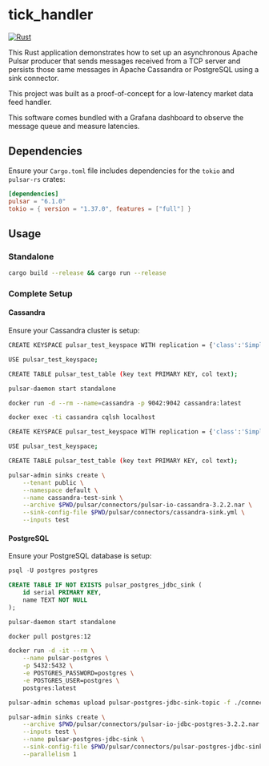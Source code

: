 # tick_handler

[![Rust](https://github.com/alexandrebrilhante/tick_handler/actions/workflows/rust.yml/badge.svg)](https://github.com/alexandrebrilhante/tick_handler/actions/workflows/rust.yml)

This Rust application demonstrates how to set up an asynchronous Apache Pulsar producer that sends messages received from a TCP server and persists those same messages in Apache Cassandra or PostgreSQL using a sink connector.

This project was built as a proof-of-concept for a low-latency market data feed handler.

This software comes bundled with a Grafana dashboard to observe the message queue and measure latencies.

## Dependencies

Ensure your `Cargo.toml` file includes dependencies for the `tokio` and `pulsar-rs` crates:

```toml
[dependencies]
pulsar = "6.1.0"
tokio = { version = "1.37.0", features = ["full"] }
```

## Usage

### Standalone

```bash
cargo build --release && cargo run --release
```

### Complete Setup

#### Cassandra

Ensure your Cassandra cluster is setup:

```bash
CREATE KEYSPACE pulsar_test_keyspace WITH replication = {'class':'SimpleStrategy', 'replication_factor':1};

USE pulsar_test_keyspace;

CREATE TABLE pulsar_test_table (key text PRIMARY KEY, col text);
````

```bash
pulsar-daemon start standalone

docker run -d --rm --name=cassandra -p 9042:9042 cassandra:latest

docker exec -ti cassandra cqlsh localhost

CREATE KEYSPACE pulsar_test_keyspace WITH replication = {'class':'SimpleStrategy', 'replication_factor':1};

USE pulsar_test_keyspace;

CREATE TABLE pulsar_test_table (key text PRIMARY KEY, col text);

pulsar-admin sinks create \
    --tenant public \
    --namespace default \
    --name cassandra-test-sink \
    --archive $PWD/pulsar/connectors/pulsar-io-cassandra-3.2.2.nar \
    --sink-config-file $PWD/pulsar/connectors/cassandra-sink.yml \
    --inputs test

```

#### PostgreSQL

Ensure your PostgreSQL database is setup:

```sql
psql -U postgres postgres

CREATE TABLE IF NOT EXISTS pulsar_postgres_jdbc_sink (
    id serial PRIMARY KEY,
    name TEXT NOT NULL
);
```

```bash
pulsar-daemon start standalone

docker pull postgres:12

docker run -d -it --rm \
    --name pulsar-postgres \
    -p 5432:5432 \
    -e POSTGRES_PASSWORD=postgres \
    -e POSTGRES_USER=postgres \
    postgres:latest

pulsar-admin schemas upload pulsar-postgres-jdbc-sink-topic -f ./connectors/avro-schema

pulsar-admin sinks create \
    --archive $PWD/pulsar/connectors/pulsar-io-jdbc-postgres-3.2.2.nar \
    --inputs test \
    --name pulsar-postgres-jdbc-sink \
    --sink-config-file $PWD/pulsar/connectors/pulsar-postgres-jdbc-sink.yaml \
    --parallelism 1
```
